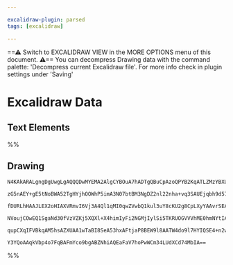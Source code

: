 ```yaml
---

excalidraw-plugin: parsed
tags: [excalidraw]

---
```

==⚠  Switch to EXCALIDRAW VIEW in the MORE OPTIONS menu of this document. ⚠== You can decompress Drawing data with the command palette: 'Decompress current Excalidraw file'. For more info check in plugin settings under 'Saving'


# Excalidraw Data
## Text Elements
%%
## Drawing
```compressed-json
N4KAkARALgngDgUwgLgAQQQDwMYEMA2AlgCYBOuA7hADTgQBuCpAzoQPYB2KqATLZMzYBXUtiRoIACyhQ4zZAHoFAc0JRJQgEYA6bGwC2CgF7N6hbEcK4OCtptbErHALRY8RMpWdx8Q1TdIEfARcZgRmBShcZQUebTiADho6IIR9BA4oZm4AbXAwUDAiiBJuCABlABkKbAArAGkAJWwAZgAGSQQAfQAFABYAES7CCgAhWuSiyFhEMsDsKI5lYMni

zG5nAEY+gE5tNoBWA52TgHYjhOOWhP5imA3N07btBM3NgDZ2nl22nha+vq3SAUEjqbh9d57AEAg4JNptU6vHgHIFSBCEZTSbg8J7aTbXBKXXZwiE7VHWZbiVBtVHMKCkNgAawQAGE2Pg2KQygBiTYIPl81aQTS4bCM5QMoQcYhsjlciT06zMOC4QKZIUQABmhHw+HKsBWEkEHg1dIZzIA6qDJNjafSmQh9TBDehjaVUZLMRxwtk0JtUWwVdg1Pc/

fDURLhHAAJLEX2oHIAXVRmvI6Vj3A4Ql1qMI0qwZVwbQ1kul3uY8cKU2g8CpLXyYAAvrSEAhiNxNjtTps2hD3oTUYwWOwuH6Wu9B0xWJwAHKcMTYj5PU48HYThslZgDVJQNvcelCBCozTCaUAUWC6Uy8azOY3QjgxFwu/bfpXfRaLXOq+u6+rRA4RlM2zfBUQ5MU9zQTUCDCfJG3AZM6FwOA4H1Z8qSraBOnSMoiExKBVgYQgEDGUVxVLGV2U5Hl

NVoujCOwEQ1SgaNd30fVzVZKj5XQXl+X4himIyFi2NGMjIylSi5TKRUOGVVVhME0hmNYtIADEdT1A0qQgN121uCBGOU4TVPY+1LWtW18kMoTMlMjiHSdF1dPZd1rKMlS2MaYQvR9DsDI8ky2IAeSDEMO3DdzbJE9TOCgNTcH0HVQ1Qf0ouMuy2LUuLykIIwqR4Gl0s8tIABUsCgABBPDR3QYJNQIgLovsqJSCq5S2AoTpcFfVBb1A4qgrSM9pUqj

qupCXqIFVBkqAM5hsAZXUAA1wTaBI8SeA53hxAFtjaP8BEW9l8AATW4do9l7HYIQSE4+n2w6ICMNgDG4KtIHoAhDw7OCmoymL9G8yTy3jCAKMIiUSFy/LgLvYooak6i0A+iBRnZKbuRZHZsextS1I1RoEGUbNVR5M8Bgpin8YgP7BsyBzmVCqARxvECDLgQIzGEZgAHFSGhvKqX6gzU0ShAifzAWlnejcMlwTRgl6g8jw3bAiDgfdSEPVEOHFrWd

Y3YQoAAqkVbp4o7FqBAFmYco9bgABZNhiAQEaFaV7hoPwWCm34LUdXCd74MbIA==
```
%%